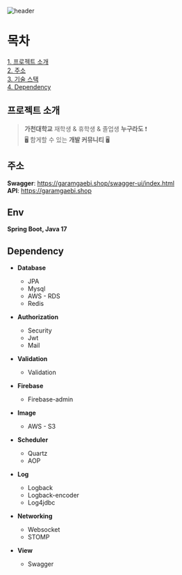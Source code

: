![header](https://capsule-render.vercel.app/api?type=waving&color=auto&height=200&section=header&text=가람개비&fontSize=90)

# 목차
[1. 프로젝트 소개](#프로젝트-소개)  
[2. 주소](#주소)  
[3. 기술 스택](#기술-스택)  
[4. Dependency](#dependency)  


## 프로젝트 소개
> __가천대학교__ 재학생 & 휴학생 & 졸업생 __누구라도__ ❗️  
> 🖥️ 함게할 수 있는 __개발 커뮤니티__ 🖥️  


## 주소
__Swagger__: https://garamgaebi.shop/swagger-ui/index.html  
__API__: https://garamgaebi.shop  
  

## Env
__Spring Boot, Java 17__


## Dependency
- __Database__
  - JPA
  - Mysql
  - AWS - RDS
  - Redis
  

- __Authorization__
  - Security
  - Jwt
  - Mail
  

- __Validation__
  - Validation
  

- __Firebase__
  - Firebase-admin
  

- __Image__
  - AWS - S3
  

- __Scheduler__
  - Quartz
  - AOP
  

- __Log__
  - Logback
  - Logback-encoder
  - Log4jdbc
  

- __Networking__
  - Websocket
  - STOMP
  

- __View__
  - Swagger

